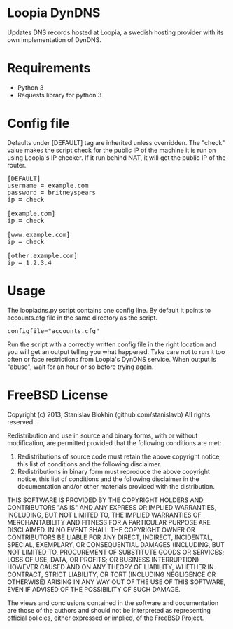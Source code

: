 Loopia DynDNS
=============

Updates DNS records hosted at Loopia, a swedish hosting provider with its own implementation of DynDNS.

Requirements
============
* Python 3
* Requests library for python 3

Config file
===========
Defaults under [DEFAULT] tag are inherited unless overridden. The "check" value makes the script check for the public IP of the machine it is run on using Loopia's IP checker. If it run behind NAT, it will get the public IP of the router.

<pre>
[DEFAULT]
username = example.com
password = britneyspears
ip = check

[example.com]
ip = check

[www.example.com]
ip = check

[other.example.com]
ip = 1.2.3.4
</pre>

Usage
=====

The loopiadns.py script contains one config line. By default it points to accounts.cfg file in the same directory as the script.
<pre>
configfile="accounts.cfg"
</pre>

Run the script with a correctly written config file in the right location and you will get an output telling you what happened. Take care not to run it too often or face restrictions from Loopia's DynDNS service. When output is "abuse", wait for an hour or so before trying again.

FreeBSD License
===============

Copyright (c) 2013, Stanislav Blokhin (github.com/stanislavb)
All rights reserved.

Redistribution and use in source and binary forms, with or without
modification, are permitted provided that the following conditions are met: 

1. Redistributions of source code must retain the above copyright notice, this
   list of conditions and the following disclaimer. 
2. Redistributions in binary form must reproduce the above copyright notice,
   this list of conditions and the following disclaimer in the documentation
   and/or other materials provided with the distribution. 

THIS SOFTWARE IS PROVIDED BY THE COPYRIGHT HOLDERS AND CONTRIBUTORS "AS IS" AND
ANY EXPRESS OR IMPLIED WARRANTIES, INCLUDING, BUT NOT LIMITED TO, THE IMPLIED
WARRANTIES OF MERCHANTABILITY AND FITNESS FOR A PARTICULAR PURPOSE ARE
DISCLAIMED. IN NO EVENT SHALL THE COPYRIGHT OWNER OR CONTRIBUTORS BE LIABLE FOR
ANY DIRECT, INDIRECT, INCIDENTAL, SPECIAL, EXEMPLARY, OR CONSEQUENTIAL DAMAGES
(INCLUDING, BUT NOT LIMITED TO, PROCUREMENT OF SUBSTITUTE GOODS OR SERVICES;
LOSS OF USE, DATA, OR PROFITS; OR BUSINESS INTERRUPTION) HOWEVER CAUSED AND
ON ANY THEORY OF LIABILITY, WHETHER IN CONTRACT, STRICT LIABILITY, OR TORT
(INCLUDING NEGLIGENCE OR OTHERWISE) ARISING IN ANY WAY OUT OF THE USE OF THIS
SOFTWARE, EVEN IF ADVISED OF THE POSSIBILITY OF SUCH DAMAGE.

The views and conclusions contained in the software and documentation are those
of the authors and should not be interpreted as representing official policies, 
either expressed or implied, of the FreeBSD Project.
